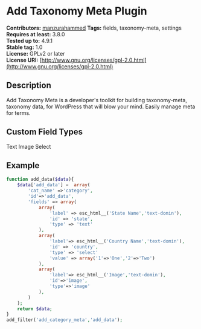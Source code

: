 # Add Taxonomy Meta Plugin

**Contributors:**      [manzurahammed](https://github.com/manzurahammed)
**Tags:**              fields, taxonomy-meta, settings  
**Requires at least:** 3.8.0  
**Tested up to:**      4.9.1  
**Stable tag:**        1.0  
**License:**           GPLv2 or later  
**License URI:**       [http://www.gnu.org/licenses/gpl-2.0.html](http://www.gnu.org/licenses/gpl-2.0.html)

## Description

Add Taxonomy Meta is a developer's toolkit for building taxonomy-meta, taxonomy data, for WordPress that will blow your mind. Easily manage meta for  terms.

## Custom Field Types
Text
Image
Select

## Example
```php
function add_data($data){
	$data['add_data'] =  array(
		'cat_name' =>'category',
		'id'=>'add_data',
		'fields' => array(
			array(
				'label' => esc_html__('State Name','text-domin'),
				'id' => 'state',
				'type' => 'text'
			),
			array(
				'label'=> esc_html__('Country Name','text-domin'),
				'id' => 'country',
				'type' => 'select'
				'value' => array('1'=>'One','2'=>'Two')
			),
			array(
				'label'=> esc_html__('Image','text-domin'),
				'id'=>'image',
				'type'=>'image'
			),
		)
	);
	return $data;
}
add_filter('add_category_meta','add_data');
```
